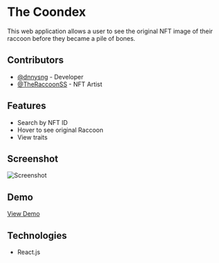 # The Coondex

This web application allows a user to see the original NFT image of their raccoon before they became a pile of bones.

## Contributors

-   [@dnnysng](https://github.com/dnnysng) - Developer
-   [@TheRaccoonSS](https://mobile.twitter.com/TheRaccoonSS) - NFT Artist

## Features

-   Search by NFT ID
-   Hover to see original Raccoon
-   View traits

## Screenshot

![Screenshot](https://i.ibb.co/wdcdXY2/Screen-Shot-2022-02-15-at-1-52-44-PM.png)

## Demo

[View Demo](https://affectionate-hamilton-3e7646.netlify.app/)

## Technologies

-   React.js
